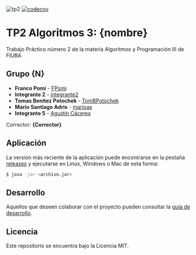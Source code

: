 ![tp2](https://github.com/fiuba/algo3_proyecto_base_tp2/actions/workflows/build.yml/badge.svg) [![codecov](https://codecov.io/gh/fiuba/algo3_proyecto_base_tp2/branch/master/graph/badge.svg)](https://codecov.io/gh/fiuba/algo3_proyecto_base_tp2)

# TP2 Algoritmos 3: {nombre} 

Trabajo Práctico número 2 de la materia Algoritmos y Programación III de FIUBA

## Grupo {N}

* **Franco Pomi** - [FPomi](https://github.com/FPomi)
* **Integrante 2** - [integrante2](https://github.com/integrante2)
* **Tomas Benitez Potochek** - [TomBPotochek](https://github.com/TomBPotochek)
* **Mario Santiago Adris** - [marioax](https://github.com/marioax)
* **Integrante 5** - [Agustín Cáceres](https://github.com/agustin28-oss)

Corrector: **{Corrector}**

## Aplicación

La versión más reciente de la aplicación puede encontrarse en la pestaña [releases](https://github.com/fiuba/algo3_proyecto_base_tp2/releases/latest) y ejecutarse en Linux, Windows o Mac de esta forma:

```bash
$ java -jar <archivo.jar>
```

## Desarrollo

Aquellos que deseen colaborar con el proyecto pueden consultar la [guía de desarrollo](./docs/Desarrollo.md).

## Licencia

Este repositorio se encuentra bajo la Licencia MIT.
